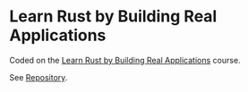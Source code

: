# Learn Rust by Building Real Applications

Coded on the [Learn Rust by Building Real Applications](https://www.udemy.com/course/rust-fundamentals) course.

See [Repository](https://github.com/gavadinov/Learn-Rust-by-Building-Real-Applications).
